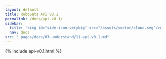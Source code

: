```yaml
---
layout: default
title: RoboSats API v0.1
permalink: /docs/api-v0.1/
sidebar:
  title: '<img id="side-icon-verybig" src="/assets/vector/cloud.svg"/>API'
  nav: docs
src: "_pages/docs/03-understand/11-api-v0.1.md"
---
```


{% include api-v0.1.html %}